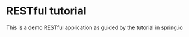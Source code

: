 # RESTful tutorial

This is a demo RESTful application as guided by the tutorial in [spring.io](https://spring.io/guides/gs/spring-boot)
